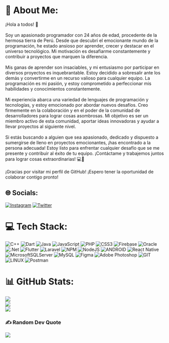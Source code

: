# 💫 About Me:
¡Hola a todos! 👋<br><br>Soy un apasionado programador con 24 años de edad, procedente de la hermosa tierra de Perú. Desde que descubrí el emocionante mundo de la programación, he estado ansioso por aprender, crecer y destacar en el universo tecnológico. Mi motivación es desafiarme constantemente y contribuir a proyectos que marquen la diferencia.<br><br>Mis ganas de aprender son insaciables, y mi entusiasmo por participar en diversos proyectos es inquebrantable. Estoy decidido a sobresalir ante los demás y convertirme en un recurso valioso para cualquier equipo. La programación es mi pasión, y estoy comprometido a perfeccionar mis habilidades y conocimientos constantemente.<br><br>Mi experiencia abarca una variedad de lenguajes de programación y tecnologías, y estoy emocionado por abordar nuevos desafíos. Creo firmemente en la colaboración y en el poder de la comunidad de desarrolladores para lograr cosas asombrosas. Mi objetivo es ser un miembro activo de esta comunidad, aportar ideas innovadoras y ayudar a llevar proyectos al siguiente nivel.<br><br>Si estás buscando a alguien que sea apasionado, dedicado y dispuesto a sumergirse de lleno en proyectos emocionantes, ¡has encontrado a la persona adecuada! Estoy listo para enfrentar cualquier desafío que se me presente y contribuir al éxito de tu equipo. ¡Contáctame y trabajemos juntos para lograr cosas extraordinarias! 💻🚀<br><br>¡Gracias por visitar mi perfil de GitHub! ¡Espero tener la oportunidad de colaborar contigo pronto!


## 🌐 Socials:
[![Instagram](https://img.shields.io/badge/Instagram-%23E4405F.svg?logo=Instagram&logoColor=white)](https://instagram.com/joseph_mori_herrera) [![Twitter](https://img.shields.io/badge/Twitter-%231DA1F2.svg?logo=Twitter&logoColor=white)](https://twitter.com/@josephmori28) 

# 💻 Tech Stack:
![C++](https://img.shields.io/badge/c++-%2300599C.svg?style=for-the-badge&logo=c%2B%2B&logoColor=white) ![Dart](https://img.shields.io/badge/dart-%230175C2.svg?style=for-the-badge&logo=dart&logoColor=white) ![Java](https://img.shields.io/badge/java-%23ED8B00.svg?style=for-the-badge&logo=java&logoColor=white) ![JavaScript](https://img.shields.io/badge/javascript-%23323330.svg?style=for-the-badge&logo=javascript&logoColor=%23F7DF1E) ![PHP](https://img.shields.io/badge/php-%23777BB4.svg?style=for-the-badge&logo=php&logoColor=white) ![CSS3](https://img.shields.io/badge/css3-%231572B6.svg?style=for-the-badge&logo=css3&logoColor=white) ![Firebase](https://img.shields.io/badge/firebase-%23039BE5.svg?style=for-the-badge&logo=firebase) ![Oracle](https://img.shields.io/badge/Oracle-F80000?style=for-the-badge&logo=oracle&logoColor=white) ![.Net](https://img.shields.io/badge/.NET-5C2D91?style=for-the-badge&logo=.net&logoColor=white) ![Flutter](https://img.shields.io/badge/Flutter-%2302569B.svg?style=for-the-badge&logo=Flutter&logoColor=white) ![Laravel](https://img.shields.io/badge/laravel-%23FF2D20.svg?style=for-the-badge&logo=laravel&logoColor=white) ![NPM](https://img.shields.io/badge/NPM-%23000000.svg?style=for-the-badge&logo=npm&logoColor=white) ![NodeJS](https://img.shields.io/badge/node.js-6DA55F?style=for-the-badge&logo=node.js&logoColor=white) ![ANDROID](https://img.shields.io/badge/android-%2320232a.svg?style=for-the-badge&logo=android&logoColor=%a4c639) ![React Native](https://img.shields.io/badge/react_native-%2320232a.svg?style=for-the-badge&logo=react&logoColor=%2361DAFB) ![MicrosoftSQLServer](https://img.shields.io/badge/Microsoft%20SQL%20Sever-CC2927?style=for-the-badge&logo=microsoft%20sql%20server&logoColor=white) ![MySQL](https://img.shields.io/badge/mysql-%2300f.svg?style=for-the-badge&logo=mysql&logoColor=white) 	![Figma](https://img.shields.io/badge/figma-%23F24E1E.svg?style=for-the-badge&logo=figma&logoColor=white) ![Adobe Photoshop](https://img.shields.io/badge/adobephotoshop-%2331A8FF.svg?style=for-the-badge&logo=adobephotoshop&logoColor=white) ![GIT](https://img.shields.io/badge/Git-fc6d26?style=for-the-badge&logo=git&logoColor=white) ![LINUX](https://img.shields.io/badge/Linux-FCC624?style=for-the-badge&logo=linux&logoColor=black) ![Postman](https://img.shields.io/badge/Postman-FF6C37?style=for-the-badge&logo=postman&logoColor=white)
# 📊 GitHub Stats:
![](https://github-readme-stats.vercel.app/api?username=JOSRANDOM&theme=radical&hide_border=true&include_all_commits=false&count_private=false)<br/>
![](https://github-readme-streak-stats.herokuapp.com/?user=JOSRANDOM&theme=radical&hide_border=true)<br/>
![](https://github-readme-stats.vercel.app/api/top-langs/?username=JOSRANDOM&theme=radical&hide_border=true&include_all_commits=false&count_private=false&layout=compact)

### ✍️ Random Dev Quote
![](https://quotes-github-readme.vercel.app/api?type=vetical&theme=light)

<!-- Proudly created with GPRM ( https://gprm.itsvg.in ) -->
